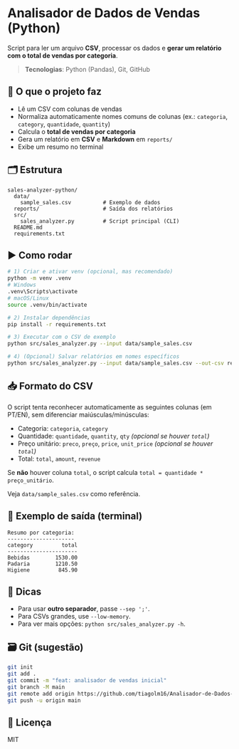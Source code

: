 # Analisador de Dados de Vendas (Python)

Script para ler um arquivo **CSV**, processar os dados e **gerar um relatório com o total de vendas por categoria**.

> **Tecnologias**: Python (Pandas), Git, GitHub

## 🧩 O que o projeto faz
- Lê um CSV com colunas de vendas
- Normaliza automaticamente nomes comuns de colunas (ex.: `categoria`, `category`, `quantidade`, `quantity`)
- Calcula o **total de vendas por categoria**
- Gera um relatório em **CSV** e **Markdown** em `reports/`
- Exibe um resumo no terminal

## 🗂 Estrutura
```
sales-analyzer-python/
  data/
    sample_sales.csv          # Exemplo de dados
  reports/                    # Saída dos relatórios
  src/
    sales_analyzer.py         # Script principal (CLI)
  README.md
  requirements.txt
```

## ▶️ Como rodar
```bash
# 1) Criar e ativar venv (opcional, mas recomendado)
python -m venv .venv
# Windows
.venv\Scripts\activate
# macOS/Linux
source .venv/bin/activate

# 2) Instalar dependências
pip install -r requirements.txt

# 3) Executar com o CSV de exemplo
python src/sales_analyzer.py --input data/sample_sales.csv

# 4) (Opcional) Salvar relatórios em nomes específicos
python src/sales_analyzer.py --input data/sample_sales.csv --out-csv reports/meu_relatorio.csv --out-md reports/meu_relatorio.md
```

## 📥 Formato do CSV
O script tenta reconhecer automaticamente as seguintes colunas (em PT/EN), sem diferenciar maiúsculas/minúsculas:
- Categoria: `categoria`, `category`
- Quantidade: `quantidade`, `quantity`, `qty` *(opcional se houver `total`)*
- Preço unitário: `preco`, `preço`, `price`, `unit_price` *(opcional se houver `total`)*
- Total: `total`, `amount`, `revenue`

Se **não** houver coluna `total`, o script calcula `total = quantidade * preço_unitário`.

Veja `data/sample_sales.csv` como referência.

## 🧪 Exemplo de saída (terminal)
```
Resumo por categoria:
---------------------
category         total
----------------------
Bebidas        1530.00
Padaria        1210.50
Higiene         845.90
```

## 🧰 Dicas
- Para usar **outro separador**, passe `--sep ';'`.
- Para CSVs grandes, use `--low-memory`.
- Para ver mais opções: `python src/sales_analyzer.py -h`.

## 🗃️ Git (sugestão)
```bash
git init
git add .
git commit -m "feat: analisador de vendas inicial"
git branch -M main
git remote add origin https://github.com/tiagolm16/Analisador-de-Dados-de-Vendas-Python
git push -u origin main
```

## 📄 Licença
MIT
